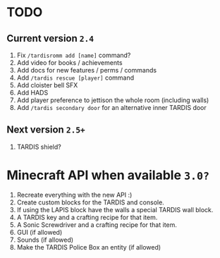 # TODO

## Current version `2.4`
1. Fix `/tardisromm add [name]` command?
2. Add video for books / achievements
3. Add docs for new features / perms / commands
4. Add `/tardis rescue [player]` command
5. Add cloister bell SFX
6. Add HADS
7. Add player preference to jettison the whole room (including walls)
8. Add `/tardis secondary door` for an alternative inner TARDIS door

## Next version `2.5+`
1. TARDIS shield?

# Minecraft API when available `3.0?`
1. Recreate everything with the new API :)
2. Create custom blocks for the TARDIS and console.
3. If using the LAPIS block have the walls a special TARDIS wall block.
4. A TARDIS key and a crafting recipe for that item.
5. A Sonic Screwdriver and a crafting recipe for that item.
6. GUI (if allowed)
7. Sounds (if allowed)
8. Make the TARDIS Police Box an entity (if allowed)
